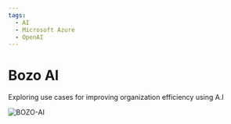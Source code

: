```yaml
---
tags:
  - AI
  - Microsoft Azure
  - OpenAI
---
```

# Bozo AI
Exploring use cases for improving organization efficiency using A.I


![BOZO-AI](https://github.com/beranidigital/architect/assets/77704356/98915698-1b9f-4c94-9b98-b12163619aff)
